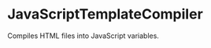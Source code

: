 JavaScriptTemplateCompiler
==========================

Compiles HTML files into JavaScript variables.
